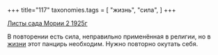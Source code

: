 +++
title="117"
taxonomies.tags = [
 "жизнь",
 "сила",
]
+++

[Листы сада Мории 2 1925г](/agni/1925)

В повторении есть сила, неправильно применённая в религии, но в [жизни](/tags/жизнь) этот панцирь необходим. Нужно повторно окутать себя.   

